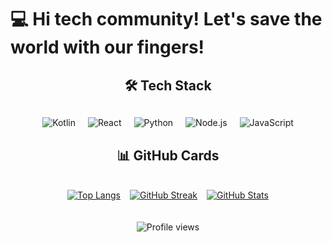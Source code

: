 # 💻 Hi tech community! Let's save the world with our fingers! 

<div align="center">

## 🛠️ Tech Stack

<div style="display: flex; justify-content: center; gap: 20px; flex-wrap: wrap; margin: 30px 0;">
  <img src="https://img.shields.io/badge/Kotlin-7F52FF?style=for-the-badge&logo=kotlin&logoColor=white" alt="Kotlin">
  <img src="https://img.shields.io/badge/React-20232A?style=for-the-badge&logo=react&logoColor=61DAFB" alt="React">
  <img src="https://img.shields.io/badge/Python-3776AB?style=for-the-badge&logo=python&logoColor=white" alt="Python">
  <img src="https://img.shields.io/badge/Node.js-43853D?style=for-the-badge&logo=node.js&logoColor=white" alt="Node.js">
  <img src="https://img.shields.io/badge/JavaScript-F7DF1E?style=for-the-badge&logo=javascript&logoColor=black" alt="JavaScript">
</div>

## 📊 GitHub Cards

<div style="display: flex; flex-wrap: wrap; gap: 15px; justify-content: center; margin: 20px 0;">

[![Top Langs](https://github-readme-stats.vercel.app/api/top-langs/?username=damiancodes&layout=compact&hide=html,css&theme=github&langs_count=5)](https://github.com/damiancodes)

[![GitHub Streak](https://streak-stats.demolab.com?user=damiancodes&theme=github)](https://git.io/streak-stats)

[![GitHub Stats](https://github-readme-stats.vercel.app/api?username=damiancodes&show_icons=true&count_private=true&theme=github)](https://github.com/damiancodes)

</div>

<div align="center" style="margin-top: 20px;">
  <img src="https://komarev.com/ghpvc/?username=damiancodes&label=Profile+Views&color=0D9488&style=flat" alt="Profile views">
</div>
</div>

